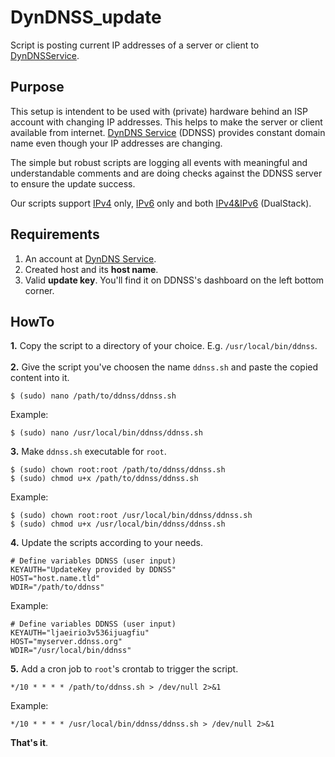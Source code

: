 # DynDNSS_update
Script is posting current IP addresses of a server or client to [DynDNSService](https://ddnss.de).

## Purpose
This setup is intendent to be used with (private) hardware behind an ISP account with changing IP addresses. This helps to make the server or client available from internet. [DynDNS Service](https://ddnss.de) (DDNSS) provides constant domain name even though your IP addresses are changing.

The simple but robust scripts are logging all events with meaningful and understandable comments and are doing checks against the DDNSS server to ensure the update success.

Our scripts support [IPv4](https://github.com/nephilim75/DynDNSS_update/blob/master/scripts/IPv4%20only) only, [IPv6](https://github.com/nephilim75/DynDNSS_update/blob/master/scripts/IPv6%20only) only and both [IPv4&IPv6](https://github.com/nephilim75/DynDNSS_update/blob/master/scripts/Dualstack%20(IPv4%20%26%20IPv6)) (DualStack).

## Requirements
1. An account at [DynDNS Service](https://ddnss.de).
2. Created host and its **host name**.
3. Valid **update key**. You'll find it on DDNSS's dashboard on the left bottom corner.

## HowTo
**1.** Copy the script to a directory of your choice. E.g. `/usr/local/bin/ddnss`.</br></br>
**2.** Give the script you've choosen the name `ddnss.sh` and paste the copied content into it.
```
$ (sudo) nano /path/to/ddnss/ddnss.sh
```

Example:
```
$ (sudo) nano /usr/local/bin/ddnss/ddnss.sh
```

**3.** Make `ddnss.sh` executable for `root`.
```
$ (sudo) chown root:root /path/to/ddnss/ddnss.sh
$ (sudo) chmod u+x /path/to/ddnss/ddnss.sh
```

Example:
```
$ (sudo) chown root:root /usr/local/bin/ddnss/ddnss.sh
$ (sudo) chmod u+x /usr/local/bin/ddnss/ddnss.sh
```

**4.** Update the scripts according to your needs.

```
# Define variables DDNSS (user input)
KEYAUTH="UpdateKey provided by DDNSS"
HOST="host.name.tld"
WDIR="/path/to/ddnss"
```

Example:
```
# Define variables DDNSS (user input)
KEYAUTH="ljaeirio3v536ijuagfiu"
HOST="myserver.ddnss.org"
WDIR="/usr/local/bin/ddnss"
```


**5.** Add a cron job to `root`'s crontab to trigger the script.

```
*/10 * * * * /path/to/ddnss.sh > /dev/null 2>&1
```

Example:
```
*/10 * * * * /usr/local/bin/ddnss/ddnss.sh > /dev/null 2>&1
```

**That's it**.
